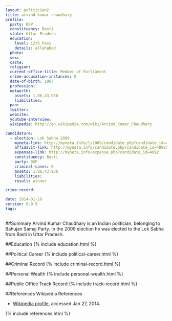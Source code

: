 ```yaml
---
layout: politician2
title: arvind kumar chaudhary
profile: 
  party: BSP
  constituency: Basti
  state: Uttar Pradesh
  education: 
    level: 12th Pass
    details: allahabad
  photo: 
  sex: 
  caste: 
  religion: 
  current-office-title: Member of Parliament
  crime-accusation-instances: 0
  date-of-birth: 1967
  profession: 
  networth: 
    assets: 1,86,43,936
    liabilities: 
  pan: 
  twitter: 
  website: 
  youtube-interview: 
  wikipedia: http://en.wikipedia.com/wiki/Arvind_Kumar_Chaudhary

candidature: 
  - election: Lok Sabha 2009
    myneta-link: http://myneta.info/ls2009/candidate.php?candidate_id=4092
    affidavit-link: http://myneta.info/candidate.php?candidate_id=4092&scan=original
    expenses-link: http://myneta.info/expense.php?candidate_id=4092
    constituency: Basti 
    party: BSP
    criminal-cases: 0
    assets: 1,86,43,936
    liabilities: 
    result: winner 

crime-record: 

date: 2014-01-28
version: 0.0.5
tags: 
---
```

##Summary
Arvind Kumar Chaudhary is an Indian politician, belonging to Bahujan Samaj Party. In the 2009 election he was elected to the Lok Sabha from Basti in Uttar Pradesh.


##Education
{% include education.html %}


##Political Career
{% include political-career.html %}


##Criminal Record
{% include criminal-record.html %}


##Personal Wealth
{% include personal-wealth.html %}


##Public Office Track Record
{% include track-record.html %}


##References
Wikipedia References
- [Wikipedia profile]({{page.profile.wikipedia}}), accessed Jan 27, 2014.



{% include references.html %}